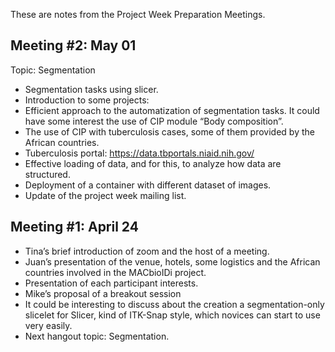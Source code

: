 These are notes from the Project Week Preparation Meetings.


## Meeting #2: May 01

Topic: Segmentation
- Segmentation tasks using slicer. 
- Introduction to some projects:
 - Efficient approach to the automatization of segmentation tasks. It could have some interest the use of CIP module “Body composition”.
 - The use of CIP with tuberculosis cases, some of them provided by the African countries.
 - Tuberculosis portal: https://data.tbportals.niaid.nih.gov/
 - Effective loading of data, and for this, to analyze how data are structured.
 - Deployment of a container with different dataset of images.
- Update of the project week mailing list.

## Meeting #1: April 24

- Tina’s brief introduction of zoom and the host of a meeting.
-	Juan’s presentation of the venue, hotels, some logistics and the African countries involved in the MACbioIDi project. 
-	Presentation of each participant interests.
-	Mike’s proposal of a breakout session
-	It could be interesting to discuss about the creation a segmentation-only slicelet for Slicer, kind of ITK-Snap style, which novices can start to use very easily.
-	Next hangout topic: Segmentation.
